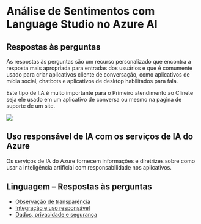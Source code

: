 # Análise de Sentimentos com Language Studio no Azure AI

## Respostas às perguntas

As respostas às perguntas são um recurso personalizado que encontra a resposta mais apropriada para entradas dos usuários e que é comumente usado para criar aplicativos cliente de conversação, como aplicativos de mídia social, chatbots e aplicativos de desktop habilitados para fala.

Este tipo de I.A é muito importante para o Primeiro atendimento ao Clinete seja ele usado em um aplicativo de conversa ou mesmo na pagina de suporte de um site.


![](https://learn.microsoft.com/pt-br/azure/ai-services/language-service/media/studio-examples/question-answering.png#lightbox)
 
## Uso responsável de IA com os serviços de IA do Azure
Os serviços de IA do Azure fornecem informações e diretrizes sobre como usar a inteligência artificial com responsabilidade nos aplicativos. 

## Linguagem – Respostas às perguntas

 - [Observação de transparência](https://learn.microsoft.com/pt-br/legal/cognitive-services/language-service/transparency-note-sentiment-analysis?context=/azure/ai-services/language-service/context/context)
 - [Integração e uso responsável](https://learn.microsoft.com/pt-br/legal/cognitive-services/language-service/guidance-integration-responsible-use?context=/azure/ai-services/language-service/context/context)
 - [Dados, privacidade e segurança](https://learn.microsoft.com/pt-br/legal/cognitive-services/language-service/data-privacy?context=/azure/ai-services/language-service/context/context)
   
